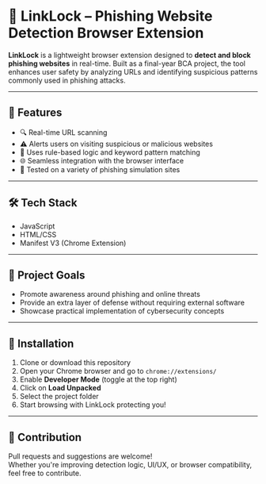 # 🔐 LinkLock – Phishing Website Detection Browser Extension

**LinkLock** is a lightweight browser extension designed to **detect and block phishing websites** in real-time. Built as a final-year BCA project, the tool enhances user safety by analyzing URLs and identifying suspicious patterns commonly used in phishing attacks.

---

## 🚀 Features

- 🔍 Real-time URL scanning  
- ⚠️ Alerts users on visiting suspicious or malicious websites  
- 🧠 Uses rule-based logic and keyword pattern matching  
- 🌐 Seamless integration with the browser interface  
- 🧪 Tested on a variety of phishing simulation sites  

---

## 🛠️ Tech Stack

- JavaScript  
- HTML/CSS  
- Manifest V3 (Chrome Extension)  

---

## 🎯 Project Goals

- Promote awareness around phishing and online threats  
- Provide an extra layer of defense without requiring external software  
- Showcase practical implementation of cybersecurity concepts  

---


## 📌 Installation

1. Clone or download this repository  
2. Open your Chrome browser and go to `chrome://extensions/`  
3. Enable **Developer Mode** (toggle at the top right)  
4. Click on **Load Unpacked**  
5. Select the project folder  
6. Start browsing with LinkLock protecting you!

---

## 🤝 Contribution

Pull requests and suggestions are welcome!  
Whether you're improving detection logic, UI/UX, or browser compatibility, feel free to contribute.




